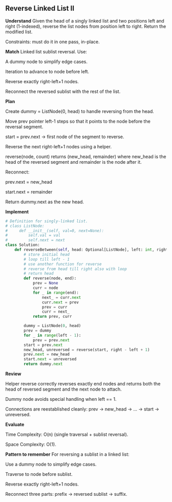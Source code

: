 ## Reverse Linked List II
**Understand**
Given the head of a singly linked list and two positions left and right (1-indexed), reverse the list nodes from position left to right. Return the modified list.

Constraints: must do it in one pass, in-place.

**Match**
Linked list sublist reversal. Use:

A dummy node to simplify edge cases.

Iteration to advance to node before left.

Reverse exactly right-left+1 nodes.

Reconnect the reversed sublist with the rest of the list.

**Plan**

Create dummy = ListNode(0, head) to handle reversing from the head.

Move prev pointer left-1 steps so that it points to the node before the reversal segment.

start = prev.next → first node of the segment to reverse.

Reverse the next right-left+1 nodes using a helper.

reverse(node, count) returns (new_head, remainder) where new_head is the head of the reversed segment and remainder is the node after it.

Reconnect:

prev.next = new_head

start.next = remainder

Return dummy.next as the new head.

**Implement**
```py
# Definition for singly-linked list.
# class ListNode:
#     def __init__(self, val=0, next=None):
#         self.val = val
#         self.next = next
class Solution:
    def reverseBetween(self, head: Optional[ListNode], left: int, right: int) -> Optional[ListNode]:
        # store initial head
        # loop till left - 1
        # use another function for reverse
        # reverse from head till right also with loop
        # return head
        def reverse(node, end):
            prev = None
            curr = node
            for _ in range(end):
                next_ = curr.next
                curr.next = prev
                prev = curr
                curr = next_
            return prev, curr

        dummy = ListNode(0, head)
        prev = dummy
        for _ in range(left - 1):
            prev = prev.next
        start = prev.next
        new_head, unreversed = reverse(start, right - left + 1)
        prev.next = new_head
        start.next = unreversed
        return dummy.next
```

**Review**

Helper reverse correctly reverses exactly end nodes and returns both the head of reversed segment and the next node to attach.

Dummy node avoids special handling when left == 1.

Connections are reestablished cleanly: prev → new_head → ... → start → unreversed.

**Evaluate**

Time Complexity: O(n) (single traversal + sublist reversal).

Space Complexity: O(1).

**Pattern to remember**
For reversing a sublist in a linked list:

Use a dummy node to simplify edge cases.

Traverse to node before sublist.

Reverse exactly right-left+1 nodes.

Reconnect three parts: prefix → reversed sublist → suffix.